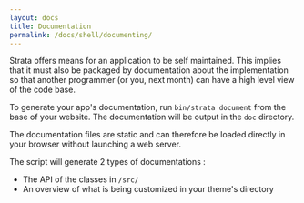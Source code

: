 ```yaml
---
layout: docs
title: Documentation
permalink: /docs/shell/documenting/
---
```


Strata offers means for an application to be self maintained. This implies that it must also be packaged by documentation about the implementation so that another programmer (or you, next month) can have a high level view of the code base.

To generate your app's documentation, run `bin/strata document` from the base of your website. The documentation will be output in the `doc` directory.

The documentation files are static and can therefore be loaded directly in your browser without launching a web server.

The script will generate 2 types of documentations :

* The API of the classes in `/src/`
* An overview of what is being customized in your theme's directory
